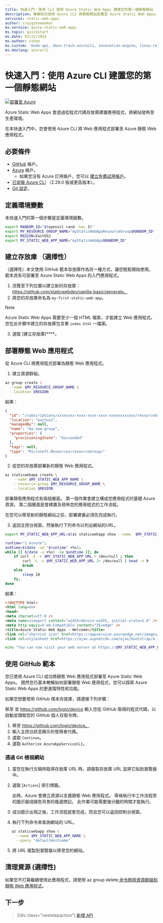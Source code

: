 ```yaml
---
title: 快速入門：使用 CLI 使用 Azure Static Web Apps 建置您的第一個靜態網站
description: 瞭解如何使用 Azure CLI 將靜態網站部署至 Azure Static Web Apps。
services: static-web-apps
author: craigshoemaker
ms.service: azure-static-web-apps
ms.topic: quickstart
ms.date: 03/21/2024
ms.author: cshoe
ms.custom: 'mode-api, devx-track-azurecli, innovation-engine, linux-related-content'
ms.devlang: azurecli
---
```


# 快速入門：使用 Azure CLI 建置您的第一個靜態網站

[![部署至 Azure](https://aka.ms/deploytoazurebutton)](https://go.microsoft.com/fwlink/?linkid=2286315)

Azure Static Web Apps 會透過從程式代碼存放庫建置應用程式，將網站發佈至生產環境。

在本快速入門中，您會使用 Azure CLI 將 Web 應用程式部署至 Azure 靜態 Web 應用程式。

## 必要條件

- [GitHub](https://github.com) 帳戶。
- [Azure](https://portal.azure.com) 帳戶。
  - 如果您沒有 Azure 訂用帳戶，您可以 [建立免費試用帳戶](https://azure.microsoft.com/free)。
- [已安裝 Azure CLI](/cli/azure/install-azure-cli) （2.29.0 版或更高版本）。
- [Git 設定](https://www.git-scm.com/downloads)。 

## 定義環境變數

本快速入門的第一個步驟是定義環境變數。

```bash
export RANDOM_ID="$(openssl rand -hex 3)"
export MY_RESOURCE_GROUP_NAME="myStaticWebAppResourceGroup$RANDOM_ID"
export REGION=EastUS2
export MY_STATIC_WEB_APP_NAME="myStaticWebApp$RANDOM_ID"
```

## 建立存放庫 （選擇性）

（選擇性）本文使用 GitHub 範本存放庫作為另一種方式，讓您輕鬆開始使用。 範本具有可部署至 Azure Static Web Apps 的入門應用程式。

1. 流覽至下列位置以建立新的存放庫： https://github.com/staticwebdev/vanilla-basic/generate。
2. 將您的存放庫命名為 `my-first-static-web-app`。

> [!NOTE]
> Azure Static Web Apps 需要至少一個 HTML 檔案，才能建立 Web 應用程式。 您在此步驟中建立的存放庫包含單 `index.html` 一檔案。

3. 選取 [建立存放庫]****。

## 部署靜態 Web 應用程式

從 Azure CLI 將應用程式部署為靜態 Web 應用程式。

1. 建立資源群組。

```bash
az group create \
  --name $MY_RESOURCE_GROUP_NAME \
  --location $REGION
```

結果：
<!-- expected_similarity=0.3 -->
```json
{
  "id": "/subscriptions/xxxxxxxx-xxxx-xxxx-xxxx-xxxxxxxxxxxx/resourceGroups/my-swa-group",
  "location": "eastus2",
  "managedBy": null,
  "name": "my-swa-group",
  "properties": {
    "provisioningState": "Succeeded"
  },
  "tags": null,
  "type": "Microsoft.Resources/resourceGroups"
}
```

2. 從您的存放庫部署新的靜態 Web 應用程式。

```bash
az staticwebapp create \
    --name $MY_STATIC_WEB_APP_NAME \
    --resource-group $MY_RESOURCE_GROUP_NAME \
    --location $REGION 
```

部署靜態應用程式有兩個層面。 第一個作業會建立構成您應用程式的基礎 Azure 資源。 第二個層面是會建置及發佈您的應用程式的工作流程。

在您可以移至新的靜態網站之前，部署建置必須先完成執行。

3. 返回主控台視窗，然後執行下列命令以列出網站的URL。

```bash
export MY_STATIC_WEB_APP_URL=$(az staticwebapp show --name  $MY_STATIC_WEB_APP_NAME --resource-group $MY_RESOURCE_GROUP_NAME --query "defaultHostname" -o tsv)
```

```bash
runtime="1 minute";
endtime=$(date -ud "$runtime" +%s);
while [[ $(date -u +%s) -le $endtime ]]; do
    if curl -I -s $MY_STATIC_WEB_APP_URL > /dev/null ; then 
        curl -L -s $MY_STATIC_WEB_APP_URL 2> /dev/null | head -n 9
        break
    else 
        sleep 10
    fi;
done
```

結果：
<!-- expected_similarity=0.3 -->
```HTML
<!DOCTYPE html>
<html lang=en>
<head>
<meta charset=utf-8 />
<meta name=viewport content="width=device-width, initial-scale=1.0" />
<meta http-equiv=X-UA-Compatible content="IE=edge" />
<title>Azure Static Web Apps - Welcome</title>
<link rel="shortcut icon" href=https://appservice.azureedge.net/images/static-apps/v3/favicon.svg type=image/x-icon />
<link rel=stylesheet href=https://ajax.aspnetcdn.com/ajax/bootstrap/4.1.1/css/bootstrap.min.css crossorigin=anonymous />
```

```bash
echo "You can now visit your web server at https://$MY_STATIC_WEB_APP_URL"
```

## 使用 GitHub 範本

您已使用 Azure CLI 成功將靜態 Web 應用程式部署至 Azure Static Web Apps。 既然您已基本瞭解如何部署靜態 Web 應用程式，您可以探索 Azure Static Web Apps 的更進階特性和功能。

如果您想要使用 GitHub 樣本存放庫，請遵循下列步驟：

移至 並 https://github.com/login/device 輸入您從 GitHub 取得的程式代碼，以啟動並擷取您的 GitHub 個人存取令牌。

1. 移至 https://github.com/login/device。
2. 輸入主控台訊息顯示的使用者代碼。
3. 選取 `Continue`。
4. 選取 `Authorize AzureAppServiceCLI`。

### 透過 Git 檢視網站

1. 當您在執行文稿時取得存放庫 URL 時，請複製存放庫 URL 並將它貼到瀏覽器中。
2. 選取 [`Actions`] 索引標籤。

   此時，Azure 會建立資源以支援靜態 Web 應用程式。 等候執行中工作流程旁的圖示變成綠色背景的複選標記。 此作業可能需要幾分鐘的時間才能執行。

3. 成功圖示出現之後，工作流程就會完成，而且您可以返回控制台視窗。
4. 執行下列命令來查詢網站的 URL。
```bash
   az staticwebapp show \
     --name $MY_STATIC_WEB_APP_NAME \
     --query "defaultHostname"
```
5. 將 URL 複製到瀏覽器以移至您的網站。

## 清理資源 (選擇性)

如果您不打算繼續使用此應用程式，請使用 az group delete[ 命令刪除資源群組和靜態 Web 應用程式](/cli/azure/group#az-group-delete)。

## 下一步

> [!div class="nextstepaction"]
> [新增 API](add-api.md)
